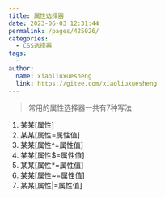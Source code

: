 ```yaml
---
title: 属性选择器
date: 2023-06-03 12:31:44
permalink: /pages/425026/
categories:
  - CSS选择器
tags:
  - 
author: 
  name: xiaoliuxuesheng
  link: https://gitee.com/xiaoliuxuesheng
---
```


> 常用的属性选择器一共有7种写法

1. 某某[属性]
2. 某某[属性=属性值]
3. 某某[属性^=属性值]
4. 某某[属性$=属性值]
5. 某某[属性*=属性值]
6. 某某[属性~=属性值]
7. 某某[属性|=属性值]
